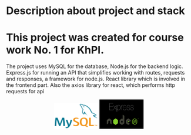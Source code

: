 # Description about project and stack 

# This project was created for course work No. 1 for KhPI. 

The project uses MySQL for the database, 
Node.js for the backend logic. 
Express.js for running an API that simplifies working with routes, requests and responses, a framework for node.js. React library which is involved in the frontend part. Also the axios library for react, which performs http requests for api


<p align="center">
  <img src="photos/90px-MySQL_logo.svg.png" alt="MySQL Logo" width="120" height="70"/>
  <img src="photos/1_23BkSGzcN3cBxvTuf0zFfg.png" alt="Node.js Logo" width="120" height="80"/>
</p>
